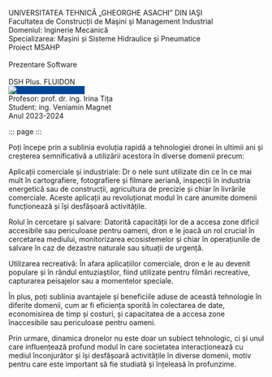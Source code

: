 <head>
    <link rel="stylesheet" href="./static/css/style.css">
</head>

<div class="cover">
    <div class="header">
        UNIVERSITATEA TEHNICĂ „GHEORGHE ASACHI” DIN IAŞI<br>
        Facultatea de Construcții de Maşini şi Management Industrial<br>
        Domeniul: Inginerie Mecanică<br>
        Specializarea: Mașini și Sisteme Hidraulice și Pneumatice
    </div>
    <div class="content">
        <div class="main">Proiect MSAHP</div>
        <div class="second"><br>Prezentare Software<br><br>DSH Plus. FLUIDON</div>
    </div>
    <div class="img" style="background-color: #004595; width: 150px !important; height: auto !important; margin-top: none; margin-bottom: auto !important">
        <img src="./static/images/Logo_FLUIDON.png">
    </div>
    <div class="footer">
        <div class="sign">
            Profesor: prof. dr. ing. Irina Tița<br>
            Student: ing. Veniamin Magnet
        </div>
        <div class="date">Anul 2023-2024</div>
    </div>
</div>


::: page
:::


Poți începe prin a sublinia evoluția rapidă a tehnologiei dronei în ultimii ani și creșterea semnificativă a utilizării acestora în diverse domenii precum:

Aplicații comerciale și industriale: Dr o nele sunt utilizate din ce în ce mai mult în cartografiere, fotografiere și filmare aeriană, inspecții în industria energetică sau de construcții, agricultura de precizie și chiar în livrările comerciale. Aceste aplicații au revoluționat modul în care anumite domenii funcționează și își desfășoară activitățile.

Rolul în cercetare și salvare: Datorită capacității lor de a accesa zone dificil accesibile sau periculoase pentru oameni, dron e le joacă un rol crucial în cercetarea mediului, monitorizarea ecosistemelor și chiar în operațiunile de salvare în caz de dezastre naturale sau situații de urgență.

Utilizarea recreativă: În afara aplicațiilor comerciale, dron e le au devenit populare și în rândul entuziaștilor, fiind utilizate pentru filmări recreative, capturarea peisajelor sau a momentelor speciale.

În plus, poți sublinia avantajele și beneficiile aduse de această tehnologie în diferite domenii, cum ar fi eficiența sporită în colectarea de date, economisirea de timp și costuri, și capacitatea de a accesa zone înaccesibile sau periculoase pentru oameni.

Prin urmare, dinamica dronelor nu este doar un subiect tehnologic, ci și unul care influențează profund modul în care societatea interacționează cu mediul înconjurător și își desfășoară activitățile în diverse domenii, motiv pentru care este important să fie studiată și înțeleasă în profunzime.